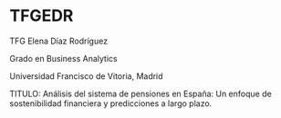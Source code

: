 # TFGEDR
TFG Elena Díaz Rodríguez

Grado en Business Analytics

Universidad Francisco de Vitoria, Madrid

TITULO: Análisis del sistema de pensiones en España: Un enfoque de sostenibilidad financiera y predicciones a largo plazo.
